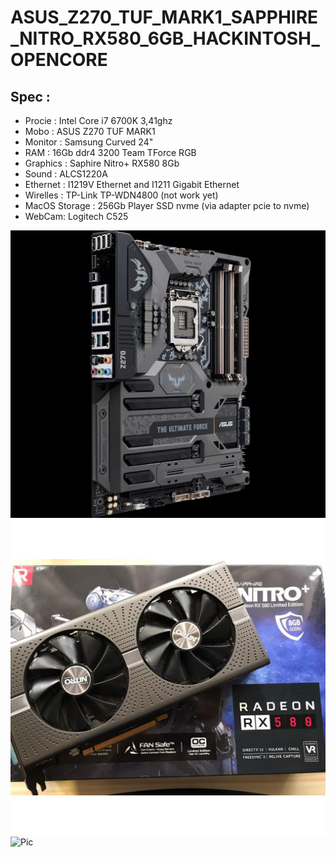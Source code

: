 # ASUS_Z270_TUF_MARK1_SAPPHIRE_NITRO_RX580_6GB_HACKINTOSH_OPENCORE
## Spec :
- Procie : Intel Core i7 6700K 3,41ghz
- Mobo : ASUS Z270 TUF MARK1
- Monitor : Samsung Curved 24"
- RAM : 16Gb ddr4 3200 Team TForce RGB
- Graphics : Saphire Nitro+ RX580 8Gb
- Sound : ALCS1220A
- Ethernet : I1219V Ethernet and I1211 Gigabit Ethernet
- Wirelles : TP-Link TP-WDN4800 (not work yet)
- MacOS Storage : 256Gb Player SSD nvme (via adapter pcie to nvme)
- WebCam: Logitech C525

![Pic](https://github.com/iskakfatoni/ASUS_Z270_TUF_MARK1_SAPPHIRE_NITRO_RX580_6GB_HACKINTOSH_OPENCORE/blob/main/PIC/Asusz270TUFMark1.jpg)
![Pic](https://github.com/iskakfatoni/ASUS_Z270_TUF_MARK1_SAPPHIRE_NITRO_RX580_6GB_HACKINTOSH_OPENCORE/blob/main/PIC/SAPPHIRE_NITRO_RX580_8GB.jpeg)
![Pic](://github.com/iskakfatoni/ASUS_Z270_TUF_MARK1_SAPPHIRE_NITRO_RX580_6GB_HACKINTOSH_OPENCORE/blob/main/PIC/TEAM-TFORCE.jpeg)

